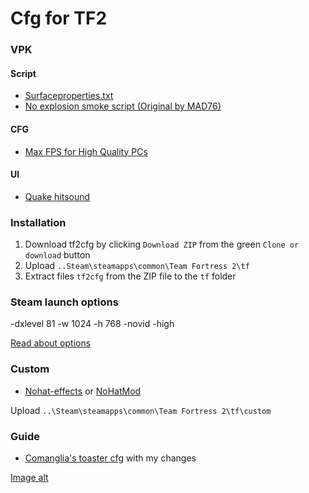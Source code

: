# Cfg for TF2

### VPK

#### Script
* [Surfaceproperties.txt](https://pastebin.com/tr9RTVcM)
* [No explosion smoke script (Original by MAD76)](http://www.teamfortress.tv/25647/no-explosion-smoke-script)

#### CFG
* [Max FPS for High Quality PCs](http://www.teamfortress.tv/25328/comanglias-config-fps-guide)

#### UI
* [Quake hitsound](https://gamebanana.com/sounds/20613)


### Installation

1. Download tf2cfg by clicking `Download ZIP` from the green `Clone or download` button
2. Upload  `..Steam\steamapps\common\Team Fortress 2\tf`
3. Extract files `tf2cfg` from the ZIP file to the `tf` folder 

### Steam launch options 
-dxlevel 81 -w 1024 -h 768 -novid -high

[Read about options](https://developer.valvesoftware.com/wiki/Command_Line_Options#Steam_.28Windows.29)

### Custom

* [Nohat-effects](https://github.com/xJeebsx/Headsfeet) or [NoHatMod](https://github.com/xJeebsx/No-Hats-Mod)

Upload  `..\Steam\steamapps\common\Team Fortress 2\tf\custom` 

### Guide

* [Comanglia's toaster cfg](http://www.teamfortress.tv/25328/comanglia-s-config-fps-guide) with my changes

[Image alt](https://i.imgur.com/h0ue6vL.png)
